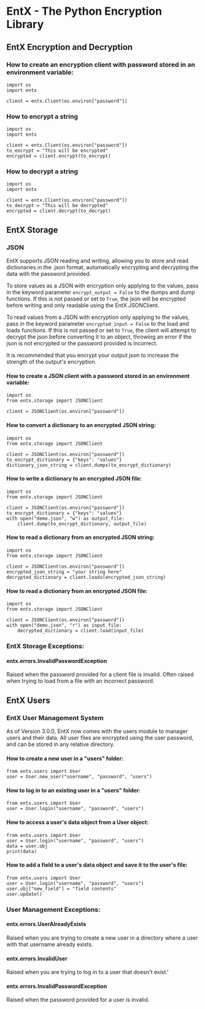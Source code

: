 # EntX - The Python Encryption Library

## EntX Encryption and Decryption

### How to create an encryption client with password stored in an environment variable:
```
import os
import entx

client = entx.Client(os.environ["password"])
```

### How to encrypt a string
```
import os
import entx

client = entx.Client(os.environ["password"])
to_encrypt = "This will be encrypted"
encrypted = client.encrypt(to_encrypt)
```

### How to decrypt a string
```
import os
import entx

client = entx.Client(os.environ["password"])
to_decrypt = "This will be decrypted"
encrypted = client.decrypt(to_decrypt)
```

## EntX Storage

### JSON
EntX supports JSON reading and writing, allowing you to store and read dictionaries in the .json format, automatically encrypting and decrypting the data with the password provided.

To store values as a JSON with encryption only applying to the values, pass in the keyword parameter `encrypt_output = False` to the dumps and dump functions. If this is not passed or set to `True`, the json will be encrypted before writing and only readable using the EntX JSONClient.

To read values from a JSON with encryption only applying to the values, pass in the keyword parameter `encrypted_input = False` to the load and loads functions. If this is not passed or set to `True`, the client will attempt to decrypt the json before converting it to an object, throwing an error if the json is not encrypted or the password provided is incorrect.

It is recommended that you encrypt your output json to increase the strength of the output's encryption.

#### How to create a JSON client with a password stored in an environment variable:
```
import os
from entx.storage import JSONClient

client = JSONClient(os.environ["password"])
```

#### How to convert a dictionary to an encrypted JSON string:
```
import os
from entx.storage import JSONClient

client = JSONClient(os.environ["password"])
to_encrypt_dictionary = {"keys": "values"}
dictionary_json_string = client.dumps(to_encrypt_dictionary)
```

#### How to write a dictionary to an encrypted JSON file:
```
import os
from entx.storage import JSONClient

client = JSONClient(os.environ["password"])
to_encrypt_dictionary = {"keys": "values"}
with open("demo.json", "w") as output_file:
    client.dump(to_encrypt_dictionary, output_file)
```

#### How to read a dictionary from an encrypted JSON string:
```
import os
from entx.storage import JSONClient

client = JSONClient(os.environ["password"])
encrypted_json_string = "your string here"
decrypted_dictionary = client.loads(encrypted_json_string)
```

#### How to read a dictionary from an encrypted JSON file:
```
import os
from entx.storage import JSONClient

client = JSONClient(os.environ["password"])
with open("demo.json", "r") as input_file:
    decrypted_dictionary = client.load(input_file)
```

### EntX Storage Exceptions:

#### entx.errors.InvalidPasswordException
Raised when the password provided for a client file is invalid. Often raised when trying to load from a file with an incorrect password.

## EntX Users

### EntX User Management System
As of Version 3.0.0, EntX now comes with the users module to manager users and their data. All user files are encrypted using the user password, and can be stored in any relative directory. 

#### How to create a new user in a "users" folder:
```
from entx.users import User
user = User.new_user("username", "password", "users")
```

#### How to log in to an existing user in a "users" folder:
```
from entx.users import User
user = User.login("username", "password", "users")
```

#### How to access a user's data object from a User object:
```
from entx.users import User
user = User.login("username", "password", "users")
data = user.obj
print(data)
```

#### How to add a field to a user's data object and save it to the user's file:
```
from entx.users import User
user = User.login("username", "password", "users")
user.obj["new_field"] = "field contents"
user.update()
```

### User Management Exceptions:

#### entx.errors.UserAlreadyExists
Raised when you are trying to create a new user in a directory where a user with that username already exists.

#### entx.errors.InvalidUser
Raised when you are trying to log in to a user that doesn't exist.'

#### entx.errors.InvalidPasswordException
Raised when the password provided for a user is invalid.